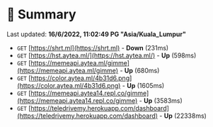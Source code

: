 # 📖 Summary
Last updated: **16/6/2022, 11:02:49 PG "Asia/Kuala_Lumpur"**

- `GET` [https://shrt.ml](https://shrt.ml) - **Down** (231ms)
- `GET` [https://hst.aytea.ml/](https://hst.aytea.ml/) - **Up** (598ms)
- `GET` [https://memeapi.aytea.ml/gimme](https://memeapi.aytea.ml/gimme) - **Up** (680ms)
- `GET` [https://color.aytea.ml/4b31d6.png](https://color.aytea.ml/4b31d6.png) - **Up** (1605ms)
- `GET` [https://memeapi.aytea14.repl.co/gimme](https://memeapi.aytea14.repl.co/gimme) - **Up** (3583ms)
- `GET` [https://teledrivemy.herokuapp.com/dashboard](https://teledrivemy.herokuapp.com/dashboard) - **Up** (22338ms)
